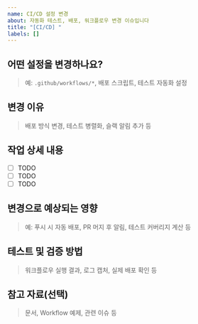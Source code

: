 ```yaml
---
name: CI/CD 설정 변경
about: 자동화 테스트, 배포, 워크플로우 변경 이슈입니다
title: "[CI/CD] "
labels: []
---
```


## 어떤 설정을 변경하나요?

> 예: `.github/workflows/*`, 배포 스크립트, 테스트 자동화 설정

## 변경 이유

> 배포 방식 변경, 테스트 병렬화, 슬랙 알림 추가 등

## 작업 상세 내용

- [ ] TODO
- [ ] TODO
- [ ] TODO

## 변경으로 예상되는 영향

> 예: 푸시 시 자동 배포, PR 머지 후 알림, 테스트 커버리지 계산 등

## 테스트 및 검증 방법

> 워크플로우 실행 결과, 로그 캡처, 실제 배포 확인 등

## 참고 자료(선택)

> 문서, Workflow 예제, 관련 이슈 등
